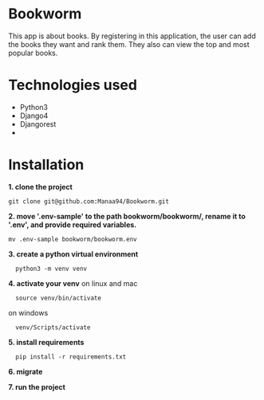 # Bookworm
This app is about books. By registering in this application, the user can add the books they want and rank them. They also can view the top and most popular books.

# Technologies used
* Python3
* Django4
* Djangorest
* 
# Installation

**1. clone the project**
  ```
  git clone git@github.com:Manaa94/Bookworm.git
  ```
**2. move '.env-sample' to the path bookworm/bookworm/, rename it to '.env', and provide required variables.**
  ```
  mv .env-sample bookworm/bookworm.env  
  ```
  
**3. create a python virtual environment**
  ```
    python3 -m venv venv
  ```
**4. activate your venv**
on linux and mac
  ```
    source venv/bin/activate
  ```
on windows
  ```
    venv/Scripts/activate
  ```
**5. install requirements**
  ```
    pip install -r requirements.txt
  ```
**6. migrate**

**7. run the project**
